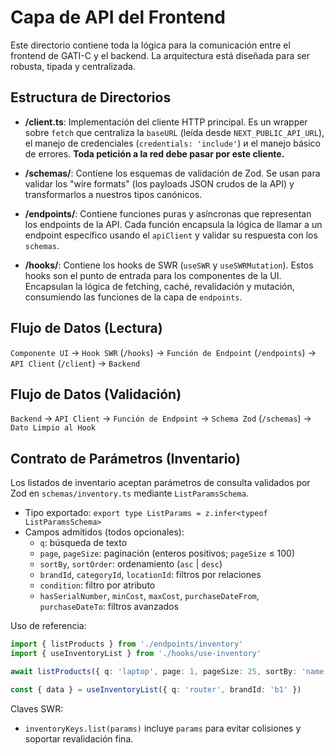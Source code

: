 # Capa de API del Frontend

Este directorio contiene toda la lógica para la comunicación entre el frontend de GATI-C y el backend. La arquitectura está diseñada para ser robusta, tipada y centralizada.

## Estructura de Directorios

- **/client.ts**: Implementación del cliente HTTP principal. Es un wrapper sobre `fetch` que centraliza la `baseURL` (leída desde `NEXT_PUBLIC_API_URL`), el manejo de credenciales (`credentials: 'include'`) и el manejo básico de errores. **Toda petición a la red debe pasar por este cliente.**

- **/schemas/**: Contiene los esquemas de validación de Zod. Se usan para validar los "wire formats" (los payloads JSON crudos de la API) y transformarlos a nuestros tipos canónicos.

- **/endpoints/**: Contiene funciones puras y asíncronas que representan los endpoints de la API. Cada función encapsula la lógica de llamar a un endpoint específico usando el `apiClient` y validar su respuesta con los `schemas`.

- **/hooks/**: Contiene los hooks de SWR (`useSWR` y `useSWRMutation`). Estos hooks son el punto de entrada para los componentes de la UI. Encapsulan la lógica de fetching, caché, revalidación y mutación, consumiendo las funciones de la capa de `endpoints`.

## Flujo de Datos (Lectura)

`Componente UI` -> `Hook SWR` (`/hooks`) -> `Función de Endpoint` (`/endpoints`) -> `API Client` (`/client`) -> `Backend`

## Flujo de Datos (Validación)

`Backend` -> `API Client` -> `Función de Endpoint` -> `Schema Zod` (`/schemas`) -> `Dato Limpio al Hook`

## Contrato de Parámetros (Inventario)

Los listados de inventario aceptan parámetros de consulta validados por Zod en `schemas/inventory.ts` mediante `ListParamsSchema`.

- Tipo exportado: `export type ListParams = z.infer<typeof ListParamsSchema>`
- Campos admitidos (todos opcionales):
  - `q`: búsqueda de texto
  - `page`, `pageSize`: paginación (enteros positivos; `pageSize` ≤ 100)
  - `sortBy`, `sortOrder`: ordenamiento (`asc` | `desc`)
  - `brandId`, `categoryId`, `locationId`: filtros por relaciones
  - `condition`: filtro por atributo
  - `hasSerialNumber`, `minCost`, `maxCost`, `purchaseDateFrom`, `purchaseDateTo`: filtros avanzados

Uso de referencia:

```ts
import { listProducts } from './endpoints/inventory'
import { useInventoryList } from './hooks/use-inventory'

await listProducts({ q: 'laptop', page: 1, pageSize: 25, sortBy: 'name', sortOrder: 'asc' })

const { data } = useInventoryList({ q: 'router', brandId: 'b1' })
```

Claves SWR:
- `inventoryKeys.list(params)` incluye `params` para evitar colisiones y soportar revalidación fina.